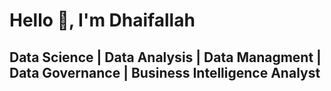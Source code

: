 # Hello 👋, I'm Dhaifallah

## Data Science | Data Analysis | Data Managment | Data Governance | Business Intelligence Analyst

